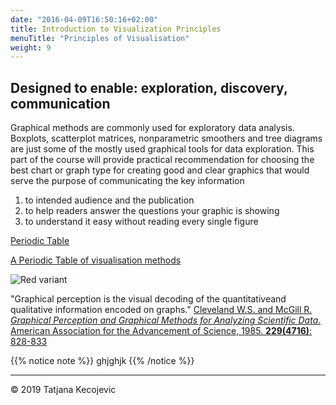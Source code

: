 ```yaml
---
date: "2016-04-09T16:50:16+02:00"
title: Introduction to Visualization Principles
menuTitle: "Principles of Visualisation"
weight: 9
---
```


## Designed to enable: exploration, discovery, communication

Graphical methods are commonly used for exploratory data analysis. Boxplots, scatterplot matrices, nonparametric smoothers and tree diagrams are just some of the mostly used graphical tools for data exploration. This part of the course will provide practical recommendation for choosing the best chart or graph type for creating good and clear graphics that would serve the purpose of communicating the key information 

1. to intended audience and the publication
2. to help readers answer the questions your graphic is showing
3. to understand it easy without reading every single figure 

[Periodic Table](https://www.rsc.org/periodic-table)

[A Periodic Table of visualisation methods](http://www.visual-literacy.org/periodic_table/periodic_table.html)

![Red variant](/day1/installR/images/.png?width=40pc)


"Graphical perception is the visual decoding of the quantitativeand qualitative information encoded on graphs."
[Cleveland W.S. and McGill R. *Graphical Perception and Graphical Methods for Analyzing Scientific Data*. American Association for the Advancement of Science, 1985. **229(4716)**: 828-833](https://pdfs.semanticscholar.org/565d/843c2c0e60915709268ac4224894469d82d5.pdf)

{{% notice note %}}
ghjghjk
{{% /notice %}}

-----------------------------
© 2019 Tatjana Kecojevic
